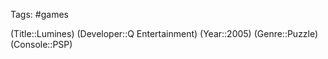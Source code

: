 Tags: #games

(Title::Lumines)
(Developer::Q Entertainment)
(Year::2005)
(Genre::Puzzle)
(Console::PSP)







